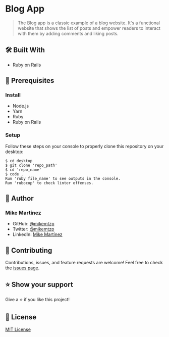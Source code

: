# Blog App
> The Blog app is a classic example of a blog website. It's a functional website that shows the list of posts and empower readers to interact with them by adding comments and liking posts. 

## 🛠️ Built With

- Ruby on Rails

## 🧮 Prerequisites

### Install
- Node.js
- Yarn
- Ruby
- Ruby on Rails

### Setup

Follow these steps on your console to properly clone this repository on your desktop:

```
$ cd desktop
$ git clone 'repo_path'
$ cd 'repo_name'
$ code .
Run 'ruby file_name' to see outputs in the console.
Run 'rubocop' to check linter offenses.
```

## 👤 Author

### Mike Martínez

- GitHub: [@mikemtzp](https://github.com/mikemtzp)
- Twitter: [@mikemtzp](https://twitter.com/mikemtzp)
- LinkedIn: [Mike Martínez](https://www.linkedin.com/in/mike-mart%C3%ADnez/)

## 🤝 Contributing

Contributions, issues, and feature requests are welcome!
Feel free to check the [issues page](https://github.com/mikemtzp/Blog_app/issues).

## ⭐️ Show your support

Give a ⭐️ if you like this project!

## 📝 License

[MIT License](https://github.com/mikemtzp/Blog_app/blob/dev/LICENSE)
